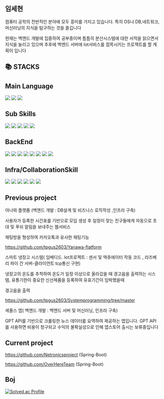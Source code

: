 임세현
--
컴퓨터 공학의 전반적인 분야에 모두 흥미를 가지고 있습니다. 특히 OS나 DB,네트워크,머신러닝의 지식을 탐구하는 것을 즐깁니다

현재는 백엔드 개발에 집중하여 공부중이며 틈틈히 분산시스템에 대한 서적을 읽으면서 지식을 늘리고 있으며 추후에 백엔드 서버에 Iot서비스를 접목시키는 프로젝트를 할 계획이 입니다



📚 STACKS
--
  Main Language
  --
<div>
  <img src="https://img.shields.io/badge/java-007396?style=for-the-badge&logo=java&logoColor=white"> 
  <img src="https://img.shields.io/badge/c++-00599C?style=for-the-badge&logo=c%2B%2B&logoColor=white">
  <img src="https://img.shields.io/badge/C-3776AB?style=for-the-badge&logo=python&logoColor=white"> 
</div>

Sub Skills
--
<div>
  <img src="https://img.shields.io/badge/python-3776AB?style=for-the-badge&logo=python&logoColor=white"> 
  <img src="https://img.shields.io/badge/html5-E34F26?style=for-the-badge&logo=html5&logoColor=white"> 
  <img src="https://img.shields.io/badge/css-1572B6?style=for-the-badge&logo=css3&logoColor=white"> 
  <img src="https://img.shields.io/badge/javascript-F7DF1E?style=for-the-badge&logo=javascript&logoColor=black"> 
  <img src="https://img.shields.io/badge/react.js-F7DF1E?style=for-the-badge&logo=javascript&logoColor=black"> 
</div>

BackEnd
--
<div>
  <img src="https://img.shields.io/badge/Spring-6DB33F?style=for-the-badge&logo=Spring&logoColor=green">
  <img src="https://img.shields.io/badge/Spring Boot-6DB33F?style=for-the-badge&logo=Spring Boot&logoColor=yellow">
  <img src="https://img.shields.io/badge/jpa-6DB33F?style=for-the-badge&logo=spring&logoColor=white">
  <img src="https://img.shields.io/badge/springdatajpa-6DB33F?style=for-the-badge&logo=spring&logoColor=white">
  <img src="https://img.shields.io/badge/node.js-339933?style=for-the-badge&logo=Node.js&logoColor=white">
  <img src="https://img.shields.io/badge/express-000000?style=for-the-badge&logo=express&logoColor=white">
  <img src="https://img.shields.io/badge/mysql-4479A1?style=for-the-badge&logo=mysql&logoColor=white">  
  <img src="https://img.shields.io/badge/mongoDB-47A248?style=for-the-badge&logo=MongoDB&logoColor=white">
</div>

Infra/CollaborationSkill
--
<div>
  <img src="https://img.shields.io/badge/linux-FCC624?style=for-the-badge&logo=linux&logoColor=black"> 
  <img src="https://img.shields.io/badge/amazonaws-232F3E?style=for-the-badge&logo=amazonaws&logoColor=white">
  <img src="https://img.shields.io/badge/nginx-232F3E?style=for-the-badge&logo=amazonaws&logoColor=white">
  <img src="https://img.shields.io/badge/docker-색상?style=for-the-badge&logo=docker&logoColor=white">
  <img src="https://img.shields.io/badge/github-181717?style=for-the-badge&logo=github&logoColor=white">
  <img src="https://img.shields.io/badge/git-F05032?style=for-the-badge&logo=git&logoColor=white">
<div>



Previous project
--
야나와 플랫폼 (백엔드 개발 : DB설계 및 비즈니스 로직작성 ,인프라 구축)

사용자가 등록한 시간표를 기반으로 모임 생성 후 일정이 맞는 친구들에게 자동으로 초대 및 푸쉬 알림을 보내주는 웹서비스 

채팅방을 형성하여 카카오톡과 유사한 채팅기능      

https://github.com/tpgus2603/Yanawa-flatform

스마트 냉장고 시스템( 임베디드. Iot프로젝트 : 센서 및 액츄에이터 작동 코드 , 라즈베리 파이 간 서버-클라이언트 tcp통신 구현) 

냉장고의 온도를 추척하여 온도가 일정 이상으로 올라갔을 때 경고음을 출력하는 시스템, 유통기한이 중요한 신선제품을 등록하여 유효기간이 임박했을때

경고음을 출력 

https://github.com/tpgus2603/Systemprogramming/tree/master

세줄스 앱( 백엔드 개발 : 백엔드 서버 및 머신러닝, 인프라 구축) 

GPT API를 기반으로 크롤링한 뉴스 데이터를 요역하여 제공하는 앱입니다. GPT API를 사용하면 비용이 청구되고 수익의 불확실성으로 인해 앱스토어 출시는 보류중입니다


Current project
--

https://github.com/Netronicsproject  (Spring-Boot)
  
https://github.com/OverHereTeam (Spring-Boot)
  
Boj
-
[![Solved.ac Profile](http://mazassumnida.wtf/api/v2/generate_badge?boj=tpgus2603)](https://solved.ac/tpgus2603/)  


